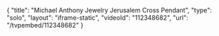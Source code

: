 {
    "title": "Michael Anthony Jewelry Jerusalem Cross Pendant",
    "type": "solo",
    "layout": "iframe-static",
    "videoId": "112348682",
    "url": "\/tvpembed\/112348682"
}